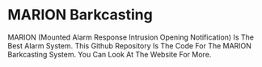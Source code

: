 # MARION Barkcasting
MARION (Mounted Alarm Response Intrusion Opening Notification) Is The Best Alarm System. This Github Repository Is The Code For The MARION Barkcasting System.
You Can Look At The Website For More.
